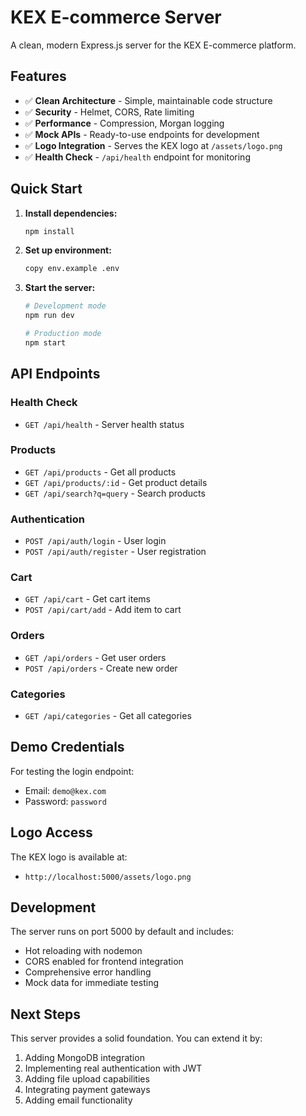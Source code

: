 # KEX E-commerce Server

A clean, modern Express.js server for the KEX E-commerce platform.

## Features

- ✅ **Clean Architecture** - Simple, maintainable code structure
- ✅ **Security** - Helmet, CORS, Rate limiting
- ✅ **Performance** - Compression, Morgan logging
- ✅ **Mock APIs** - Ready-to-use endpoints for development
- ✅ **Logo Integration** - Serves the KEX logo at `/assets/logo.png`
- ✅ **Health Check** - `/api/health` endpoint for monitoring

## Quick Start

1. **Install dependencies:**
   ```bash
   npm install
   ```

2. **Set up environment:**
   ```bash
   copy env.example .env
   ```

3. **Start the server:**
   ```bash
   # Development mode
   npm run dev
   
   # Production mode
   npm start
   ```

## API Endpoints

### Health Check
- `GET /api/health` - Server health status

### Products
- `GET /api/products` - Get all products
- `GET /api/products/:id` - Get product details
- `GET /api/search?q=query` - Search products

### Authentication
- `POST /api/auth/login` - User login
- `POST /api/auth/register` - User registration

### Cart
- `GET /api/cart` - Get cart items
- `POST /api/cart/add` - Add item to cart

### Orders
- `GET /api/orders` - Get user orders
- `POST /api/orders` - Create new order

### Categories
- `GET /api/categories` - Get all categories

## Demo Credentials

For testing the login endpoint:
- Email: `demo@kex.com`
- Password: `password`

## Logo Access

The KEX logo is available at:
- `http://localhost:5000/assets/logo.png`

## Development

The server runs on port 5000 by default and includes:
- Hot reloading with nodemon
- CORS enabled for frontend integration
- Comprehensive error handling
- Mock data for immediate testing

## Next Steps

This server provides a solid foundation. You can extend it by:
1. Adding MongoDB integration
2. Implementing real authentication with JWT
3. Adding file upload capabilities
4. Integrating payment gateways
5. Adding email functionality
